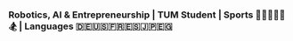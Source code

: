 ### Robotics, AI & Entrepreneurship | TUM Student | Sports 🏋️‍♂️🥋🏃🤿🏂 | Languages 🇩🇪🇺🇸🇫🇷🇪🇸🇯🇵🇪🇬
<!--
**LaurenzSommerlad/LaurenzSommerlad** is a ✨ _special_ ✨ repository because its `README.md` (this file) appears on your GitHub profile.

Here are some ideas to get you started:

- 🔭 I’m currently working on ...
- 🌱 I’m currently learning ...
- 👯 I’m looking to collaborate on ...
- 🤔 I’m looking for help with ...
- 💬 Ask me about ...
- 📫 How to reach me: ...
- 😄 Pronouns: ...
- ⚡ Fun fact: ...
-->
